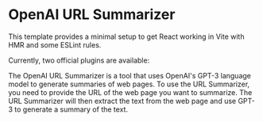 # OpenAI URL Summarizer

This template provides a minimal setup to get React working in Vite with HMR and some ESLint rules.

Currently, two official plugins are available:



The OpenAI URL Summarizer is a tool that uses OpenAI's GPT-3 language model to generate summaries of web pages. To use the URL Summarizer, you need to provide the URL of the web page you want to summarize. The URL Summarizer will then extract the text from the web page and use GPT-3 to generate a summary of the text.